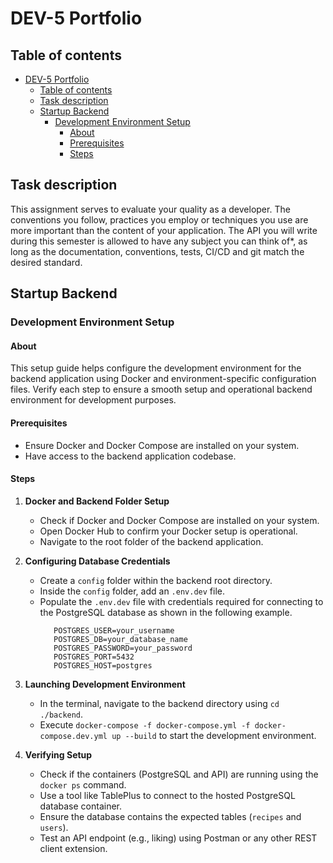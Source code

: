 # DEV-5 Portfolio

## Table of contents
- [DEV-5 Portfolio](#dev-5-portfolio)
  - [Table of contents](#table-of-contents)
  - [Task description](#task-description)
  - [Startup Backend](#startup-backend)
    - [Development Environment Setup](#development-environment-setup)
      - [About](#about)
      - [Prerequisites](#prerequisites)
      - [Steps](#steps)

## Task description

This assignment serves to evaluate your quality as a developer. The conventions you follow,
practices you employ or techniques you use are more important than the content of your
application. The API you will write during this semester is allowed to have any subject you
can think of*, as long as the documentation, conventions, tests, CI/CD and git match the
desired standard. 

## Startup Backend

### Development Environment Setup

#### About

This setup guide helps configure the development environment for the backend application using Docker and environment-specific configuration files. Verify each step to ensure a smooth setup and operational backend environment for development purposes.

#### Prerequisites

- Ensure Docker and Docker Compose are installed on your system.
- Have access to the backend application codebase.

#### Steps

1. **Docker and Backend Folder Setup**
   - Check if Docker and Docker Compose are installed on your system.
   - Open Docker Hub to confirm your Docker setup is operational.
   - Navigate to the root folder of the backend application.

2. **Configuring Database Credentials**
   - Create a `config` folder within the backend root directory.
   - Inside the `config` folder, add an `.env.dev` file.
   - Populate the `.env.dev` file with credentials required for connecting to the PostgreSQL database as shown in the following example.
     ```
        POSTGRES_USER=your_username
        POSTGRES_DB=your_database_name
        POSTGRES_PASSWORD=your_password
        POSTGRES_PORT=5432
        POSTGRES_HOST=postgres
     ```

3. **Launching Development Environment**
   - In the terminal, navigate to the backend directory using `cd ./backend`.
   - Execute `docker-compose -f docker-compose.yml -f docker-compose.dev.yml up --build` to start the development environment.

4. **Verifying Setup**
   - Check if the containers (PostgreSQL and API) are running using the `docker ps` command.
   - Use a tool like TablePlus to connect to the hosted PostgreSQL database container.
   - Ensure the database contains the expected tables (`recipes` and `users`).
   - Test an API endpoint (e.g., liking) using Postman or any other REST client extension.

